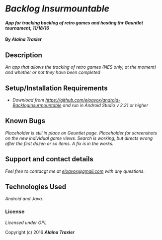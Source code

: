 # _Backlog Insurmountable_

#### _App for tracking backlog of retro games and hosting thr Gauntlet tournament, 11/18/16_

#### By _**Alaina Traxler**_

## Description

_An app that allows the tracking of retro games (NES only, at the moment) and whether or not they have been completed_

## Setup/Installation Requirements

* _Download from https://github.com/eloavox/android-BacklogInsurmountable and run in Android Studio v 2.21 or higher_

## Known Bugs

_Placeholder is still in place on Gauntlet page. Placeholder for screenshots on the new individual game views. Search is working, but directs wrong after the first dozen or so items. A fix is in the works._

## Support and contact details

_Feel free to contacgt me at eloavox@gmail.com with any questions._

## Technologies Used

_Android and Java._

### License

*Licensed under GPL*

Copyright (c) 2016 **_Alaina Traxler_**
